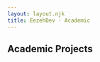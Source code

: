 ```yaml
---
layout: layout.njk
title: EezehDev - Academic
---
```


<section class="academic">
  <h2>Academic Projects</h2>
</section>